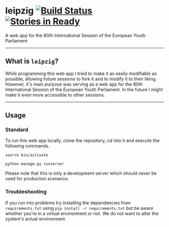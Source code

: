 # leipzig [![Build Status](https://travis-ci.org/wolfskaempf/leipzig.svg?branch=master)](https://travis-ci.org/wolfskaempf/leipzig) [![Stories in Ready](https://badge.waffle.io/wolfskaempf/leipzig.png?label=ready&title=Ready)](https://waffle.io/wolfskaempf/leipzig)
A web app for the 80th International Session of the European Youth Parliament
***
## What is `leipzig`?
While programming this web app I tried to make it as easily modifiable as possible, allowing future sessions to fork it and to modify it to their liking. However, it's main purpose was serving as a web app for the 80th International Session of the European Youth Parliament. In the future I might make it even more accessible to other sessions.
***
## Usage
### Standard
To run this web app locally, clone the repository, cd into it and execute the following commands.

`source bin/activate`

`python manage.py runserver`

Please note that this is only a development server which should never be used for production scenarios.

### Troubleshooting

If you run into problems try installing the dependencies from `requirements.txt` using `pip install -r requirements.txt` but be aware whether you're in a virtual environment or not. We do not want to alter the system's actual environment.
